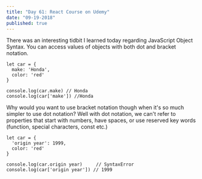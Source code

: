 ```yaml
---
title: "Day 61: React Course on Udemy"
date: "09-19-2018"
published: true
---
```

There was an interesting tidbit I learned today regarding JavaScript Object Syntax. You can access values of objects with both dot and bracket notation.

```
let car = {
  make: 'Honda',
  color: 'red'
}

console.log(car.make) // Honda
console.log(car['make']) //Honda
```
Why would you want to use bracket notation though when it's so much simpler to use dot notation? Well with dot notation, we can't refer to properties that start with numbers, have spaces, or use reserved key words (function, special characters, const etc.)

```
let car = {
  'origin year': 1999,
  color: 'red'
}

console.log(car.origin year)     // SyntaxError
console.log(car['origin year']) // 1999
```
